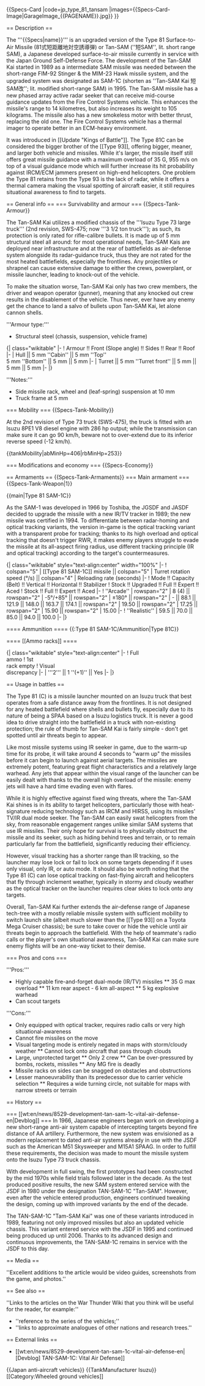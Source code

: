 {{Specs-Card
|code=jp_type_81_tansam
|images={{Specs-Card-Image|GarageImage_{{PAGENAME}}.jpg}}
}}

== Description ==
<!-- ''In the description, the first part should be about the history of the creation and combat usage of the vehicle, as well as its key features. In the second part, tell the reader about the ground vehicle in the game. Insert a screenshot of the vehicle, so that if the novice player does not remember the vehicle by name, he will immediately understand what kind of vehicle the article is talking about.'' -->
The '''{{Specs|name}}''' is an upgraded version of the Type 81 Surface-to-Air Missile (81式短距離地対空誘導弾) or Tan-SAM (''短SAM'', lit. short range SAM), a Japanese developed surface-to-air missile currently in service with the Japan Ground Self-Defense Force. The development of the Tan-SAM Kai started in 1989 as a intermediate SAM missile was needed between the short-range FIM-92 Stinger & the MIM-23 Hawk missile system, and the upgraded system was designated as SAM-1C (shorten as ''Tan-SAM Kai 短SAM改''; lit. modified short-range SAM) in 1995. The Tan-SAM missile has a new phased array active radar seeker that can receive mid-course guidance updates from the Fire Control Systems vehicle. This enhances the missile's range to 14 kilometres, but also increases its weight to 105 kilograms. The missile also has a new smokeless motor with better thrust, replacing the old one. The Fire Control Systems vehicle has a thermal imager to operate better in an ECM-heavy environment.

It was introduced in [[Update "Kings of Battle"]]. The Type 81C can be considered the bigger brother of the [[Type 93]], offering bigger, meaner, and larger both vehicle and missiles. While it's larger, the missile itself still offers great missile guidance with a maximum overload of 35 G, 955 m/s on top of a visual guidance mode which will further increase its hit probability against IRCM/ECM jammers present on high-end helicopters. One problem the Type 81 retains from the Type 93 is the lack of radar, while it offers a thermal camera making the visual spotting of aircraft easier, it still requires situational awareness to find to targets.

== General info ==
=== Survivability and armour ===
{{Specs-Tank-Armour}}
<!-- ''Describe armour protection. Note the most well protected and key weak areas. Appreciate the layout of modules as well as the number and location of crew members. Is the level of armour protection sufficient, is the placement of modules helpful for survival in combat? If necessary use a visual template to indicate the most secure and weak zones of the armour.'' -->
The Tan-SAM Kai utilizes a modified chassis of the '''Isuzu Type 73 large truck''' (2nd revision, SWS-475; now '''3 1/2 ton truck'''); as such, its protection is only rated for rifle-calibre bullets. It is made up of 5 mm structural steel all around: for most operational needs, Tan-SAM Kais are deployed near infrastructure and at the rear of battlefields as air-defense system alongside its radar-guidance truck, thus they are not rated for the most heated battlefields, especially the frontlines. Any projectiles or shrapnel can cause extensive damage to either the crews, powerplant, or missile launcher, leading to knock-out of the vehicle.

To make the situation worse, Tan-SAM Kai only has two crew members, the driver and weapon operator (gunner), meaning that any knocked out crew results in the disablement of the vehicle. Thus never, ever have any enemy get the chance to land a salvo of bullets upon Tan-SAM Kai, let alone cannon shells.

'''Armour type:''' <!-- The types of armour present on the vehicle and their general locations -->
<!-- Example: * Rolled homogeneous armour (Front, Side, Rear, Hull roof)
* Cast homogeneous armour (Turret, Transmission area) -->

* Structural steel (chassis, suspension, vehicle frame)

{| class="wikitable"
|-
! Armour !! Front (Slope angle) !! Sides !! Rear !! Roof
|-
| Hull || 5 mm ''Cabin'' || 5 mm ''Top'' <br>5 mm ''Bottom'' || 5 mm || 5 mm
|-
| Turret || 5 mm ''Turret front'' || 5 mm || 5 mm || 5 mm
|-
|}

'''Notes:''' <!-- Any additional notes which the user needs to be aware of -->
<!-- Example: * Suspension wheels are 20 mm thick, tracks are 30 mm thick, and torsion bars are 60 mm thick. -->

* Side missile rack, wheel and (leaf-spring) suspension at 10 mm
* Truck frame at 5 mm

=== Mobility ===
{{Specs-Tank-Mobility}}
<!-- ''Write about the mobility of the ground vehicle. Estimate the specific power and manoeuvrability, as well as the maximum speed forwards and backwards.'' -->
At the 2nd revision of Type 73 truck (SWS-475), the truck is fitted with an Isuzu 8PE1 V8 diesel engine with 286 hp output; while the transmission can make sure it can go 90 km/h, beware not to over-extend due to its inferior reverse speed (-12 km/h).

{{tankMobility|abMinHp=406|rbMinHp=253}}

=== Modifications and economy ===
{{Specs-Economy}}

== Armaments ==
{{Specs-Tank-Armaments}}
=== Main armament ===
{{Specs-Tank-Weapon|1}}
<!-- ''Give the reader information about the characteristics of the main gun. Assess its effectiveness in a battle based on the reloading speed, ballistics and the power of shells. Do not forget about the flexibility of the fire, that is how quickly the cannon can be aimed at the target, open fire on it and aim at another enemy. Add a link to the main article on the gun: <code><nowiki>{{main|Name of the weapon}}</nowiki></code>. Describe in general terms the ammunition available for the main gun. Give advice on how to use them and how to fill the ammunition storage.'' -->
{{main|Type 81 SAM-1C}}

As the SAM-1 was developed in 1966 by Toshiba, the JGSDF and JASDF decided to upgrade the missile with a new IR/TV tracker in 1989; the new missile was certified in 1994. To differentiate between radar-homing and optical tracking variants, the version in-game is the optical tracking variant with a transparent probe for tracking; thanks to its high overload and optical tracking that doesn't trigger RWR, it makes enemy players struggle to evade the missile at its all-aspect firing radius, use different tracking principle (IR and optical tracking) according to the target's countermeasures.

{| class="wikitable" style="text-align:center" width="100%"
|-
! colspan="5" | [[Type 81 SAM-1C]] missile || colspan="5" | Turret rotation speed (°/s) || colspan="4" | Reloading rate (seconds)
|-
! Mode !! Capacity (Belt) !! Vertical !! Horizontal !! Stabilizer
! Stock !! Upgraded !! Full !! Expert !! Aced
! Stock !! Full !! Expert !! Aced
|-
! ''Arcade''
| rowspan="2" | 8 (4) || rowspan="2" | -5°/+85° || rowspan="2" | ±180° || rowspan="2" | - || 88.1 || 121.9 || 148.0 || 163.7 || 174.1 || rowspan="2" | 19.50 || rowspan="2" | 17.25 || rowspan="2" | 15.90 || rowspan="2" | 15.00
|-
! ''Realistic''
| 59.5 || 70.0 || 85.0 || 94.0 || 100.0
|-
|}

==== Ammunition ====
{{:Type 81 SAM-1C/Ammunition|Type 81C}}

==== [[Ammo racks]] ====
<!-- [[File:Ammoracks_{{PAGENAME}}.png|right|thumb|x250px|[[Ammo racks]] of the {{PAGENAME}}]] -->
<!-- '''Last updated:''' -->
{| class="wikitable" style="text-align:center"
|-
! Full<br>ammo
! 1st<br>rack empty
! Visual<br>discrepancy
|-
| '''2''' || 1 ''(+1)'' || Yes
|-
|}

== Usage in battles ==
<!-- ''Describe the tactics of playing in the vehicle, the features of using vehicles in the team and advice on tactics. Refrain from creating a "guide" - do not impose a single point of view but instead give the reader food for thought. Describe the most dangerous enemies and give recommendations on fighting them. If necessary, note the specifics of the game in different modes (AB, RB, SB).'' -->
The Type 81 (C) is a missile launcher mounted on an Isuzu truck that best operates from a safe distance away from the frontlines. It is not designed for any heated battlefield where shells and bullets fly, especially due to its nature of being a SPAA based on a Isuzu logistics truck. It is never a good idea to drive straight into the battlefield in a truck with non-existing protection; the rule of thumb for Tan-SAM Kai is fairly simple - don't get spotted until air threats begin to appear.

Like most missile systems using IR seeker in game, due to the warm-up time for its probe, it will take around 4 seconds to "warm up" the missiles before it can begin to launch against aerial targets. The missiles are extremely potent, featuring great flight characteristics and a relatively large warhead. Any jets that appear within the visual range of the launcher can be easily dealt with thanks to the overall high overload of the missile: enemy jets will have a hard time evading even with flares.

While it is highly effective against fixed wing threats, where the Tan-SAM Kai shines is in its ability to target helicopters, particularly those with heat-signature reducing technology such as IRCM and HIRSS, using its missiles' TV/IR dual mode seeker. The Tan-SAM can easily swat helicopters from the sky, from reasonable engagement ranges unlike similar SAM systems that use IR missiles. Their only hope for survival is to physically obstruct the missile and its seeker, such as hiding behind trees and terrain, or to remain particularly far from the battlefield, significantly reducing their efficiency.

However, visual tracking has a shorter range than IR tracking, so the launcher may lose lock or fail to lock on some targets depending if it uses only visual, only IR, or auto mode. It should also be worth noting that the Type 81 (C) can lose optical tracking on fast-flying aircraft and helicopters that fly through inclement weather, typically in stormy and cloudy weather as the optical tracker on the launcher requires clear skies to lock onto any targets.

Overall, Tan-SAM Kai further extends the air-defense range of Japanese tech-tree with a mostly reliable missile system with sufficient mobility to switch launch site (albeit much slower than the [[Type 93]] on a Toyota Mega Cruiser chassis); be sure to take cover or hide the vehicle until air threats begin to approach the battlefield. With the help of teammate's radio calls or the player's own situational awareness, Tan-SAM Kai can make sure enemy flights will be an one-way ticket to their demise.

=== Pros and cons ===
<!-- ''Summarise and briefly evaluate the vehicle in terms of its characteristics and combat effectiveness. Mark its pros and cons in a bulleted list. Try not to use more than 6 points for each of the characteristics. Avoid using categorical definitions such as "bad", "good" and the like - use substitutions with softer forms such as "inadequate" and "effective".'' -->

'''Pros:'''

* Highly capable fire-and-forget dual-mode (IR/TV) missiles
** 35 G max overload
** 11 km rear aspect - 6 km all-aspect
** 5 kg explosive warhead
* Can scout targets

'''Cons:'''

* Only equipped with optical tracker, requires radio calls or very high situational-awareness
* Cannot fire missiles on the move
* Visual targeting mode is entirely negated in maps with storm/cloudy weather
** Cannot lock onto aircraft that pass through clouds
* Large, unprotected target
** Only 2 crew
** Can be over-pressured by bombs, rockets, missiles
** Any MG fire is deadly
* Missile racks on sides can be snagged on obstacles and obstructions
* Lesser manoeuvrability than its predecessor due to carrier vehicle selection
** Requires a wide turning circle, not suitable for maps with narrow streets or terrain

== History ==
<!-- ''Describe the history of the creation and combat usage of the vehicle in more detail than in the introduction. If the historical reference turns out to be too long, take it to a separate article, taking a link to the article about the vehicle and adding a block "/History" (example: <nowiki>https://wiki.warthunder.com/(Vehicle-name)/History</nowiki>) and add a link to it here using the <code>main</code> template. Be sure to reference text and sources by using <code><nowiki><ref></ref></nowiki></code>, as well as adding them at the end of the article with <code><nowiki><references /></nowiki></code>. This section may also include the vehicle's dev blog entry (if applicable) and the in-game encyclopedia description (under <code><nowiki>=== In-game description ===</nowiki></code>, also if applicable).'' -->

=== [[wt:en/news/8529-development-tan-sam-1c-vital-air-defense-en|Devblog]] ===
In 1966, Japanese engineers began work on developing a new short-range anti-air system capable of intercepting targets beyond fire distance of AA artillery. Furthermore, the new system was envisioned as a modern replacement to dated anti-air systems already in use with the JSDF such as the American M51 Skysweeper and M15A1 SPAAG. In order to fulfill these requirements, the decision was made to mount the missile system onto the Isuzu Type 73 truck chassis.

With development in full swing, the first prototypes had been constructed by the mid 1970s while field trials followed later in the decade. As the test produced positive results, the new SAM system entered service with the JSDF in 1980 under the designation TAN-SAM-1C "Tan-SAM". However, even after the vehicle entered production, engineers continued tweaking the design, coming up with improved variants by the end of the decade.

The TAN-SAM-1C "Tam-SAM Kai" was one of these variants introduced in 1989, featuring not only improved missiles but also an updated vehicle chassis. This variant entered service with the JSDF in 1995 and continued being produced up until 2006. Thanks to its advanced design and continuous improvements, the TAN-SAM-1C remains in service with the JSDF to this day.

== Media ==
<!-- ''Excellent additions to the article would be video guides, screenshots from the game, and photos.'' -->
''Excellent additions to the article would be video guides, screenshots from the game, and photos.''

== See also ==
<!-- ''Links to the articles on the War Thunder Wiki that you think will be useful for the reader, for example:''
* ''reference to the series of the vehicles;''
* ''links to approximate analogues of other nations and research trees.'' -->
''Links to the articles on the War Thunder Wiki that you think will be useful for the reader, for example:''

* ''reference to the series of the vehicles;''
* ''links to approximate analogues of other nations and research trees.''

== External links ==
<!-- ''Paste links to sources and external resources, such as:''
* ''topic on the official game forum;''
* ''other literature.'' -->

* [[wt:en/news/8529-development-tan-sam-1c-vital-air-defense-en|[Devblog] TAN-SAM-1C: Vital Air Defense]]

{{Japan anti-aircraft vehicles}}
{{TankManufacturer Isuzu}}
[[Category:Wheeled ground vehicles]]